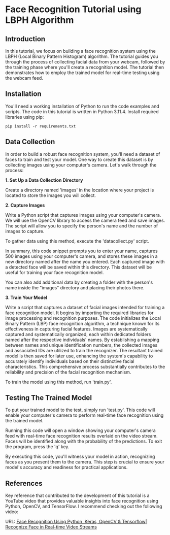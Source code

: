 # Face Recognition Tutorial using LBPH Algorithm

## Introduction

In this tutorial, we focus on building a face recognition system using the LBPH (Local Binary Pattern Histogram) algorithm. The tutorial guides you through the process of collecting facial data from your webcam, followed by the training phase where you'll create a recognition model. The tutorial then demonstrates how to employ the trained model for real-time testing using the webcam feed. 

## Installation

You'll need a working installation of Python to run the code examples and scripts. The code in this tutorial is written in Python 3.11.4.
Install required libraries using pip:
```
pip install -r requirements.txt
```
## Data Collection

In order to build a robust face recognition system, you'll need a dataset of faces to train and test your model. One way to create this dataset is by collecting images using your computer's camera. Let's walk through the process:

**1. Set Up a Data Collection Directory**

Create a directory named 'images' in the location where your project is located to store the images you will collect.


**2. Capture Images**

Write a Python script that captures images using your computer's camera. We will use the OpenCV library to access the camera feed and save images. The script will allow you to specify the person's name and the number of images to capture. 

To gather data using this method, execute the 'datacollect.py' script.

In summary, this code snippet prompts you to enter your name, captures 500 images using your computer's camera, and stores these images in a new directory named after the name you entered. Each captured image with a detected face will be saved within this directory. This dataset will be useful for training your face recognition model.

You can also add additional data by creating a folder with the person's name inside the "images" directory and placing their photos there.

**3. Train Your Model**

Write a script  that captures a dataset of facial images intended for training a face recognition model. It begins by importing the required libraries for image processing and recognition purposes. The code initializes the Local Binary Pattern (LBP) face recognition algorithm, a technique known for its effectiveness in capturing facial features. Images are systematically captured and systematically organized, each within dedicated folders named after the respective individuals' names. By establishing a mapping between names and unique identification numbers, the collected images and associated IDs are utilized to train the recognizer. The resultant trained model is then saved for later use, enhancing the system's capability to accurately identify individuals based on their distinctive facial characteristics. This comprehensive process substantially contributes to the reliability and precision of the facial recognition mechanism.

To train the model using this method, run 'train.py'.

## Testing The Trained Model

To put your trained model to the test, simply run 'test.py'. This code will enable your computer's camera to perform real-time face recognition using the trained model.

Running this code will open a window showing your computer's camera feed with real-time face recognition results overlaid on the video stream. Faces will be identified along with the probability of the predictions. To exit the program, press the 'q' key.

By executing this code, you'll witness your model in action, recognizing faces as you present them to the camera. This step is crucial to ensure your model's accuracy and readiness for practical applications.

## References
Key reference that contributed to the development of this tutorial is a YouTube video that provides valuable insights into face recognition using Python, OpenCV, and TensorFlow. I recommend checking out the following video:

URL: [Face Recognition Using Python, Keras, OpenCV & Tensorflow| Recognize Face in Real-time Video Streams](https://www.youtube.com/watch?v=lH01BgsIPuE)
